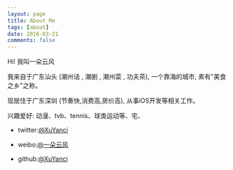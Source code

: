 ```yaml
---
layout: page
title: About Me
tags: [about]
date: 2016-03-21
comments: false
---
```


 
Hi! 我叫一朵云风

我来自于广东汕头 (潮州话 , 潮剧 , 潮州菜 , 功夫茶), 一个靠海的城市, 素有"美食之乡"之称。

现居住于广东深圳 (节奏快,消费高,房价高), 从事iOS开发等相关工作。 

兴趣爱好: 动漫、tvb、tennis、球类运动等、宅、
 
* twitter:[@XuYanci ](https://twitter.com/TWWind)

* weibo:[@一朵云风 ](http://weibo.com/u/5316510203/home)

* github:[@XuYanci ](https://github.com/XuYanci)
 
